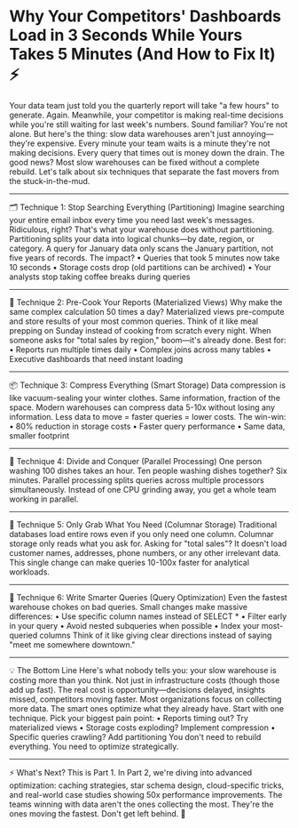 # Why Your Competitors' Dashboards Load in 3 Seconds While Yours Takes 5 Minutes (And How to Fix It) ⚡

Your data team just told you the quarterly report will take "a few hours" to generate. Again. Meanwhile, your competitor is making real-time decisions while you're still waiting for last week's numbers.
Sound familiar? You're not alone. But here's the thing: slow data warehouses aren't just annoying—they're expensive. Every minute your team waits is a minute they're not making decisions. Every query that times out is money down the drain.
The good news? Most slow warehouses can be fixed without a complete rebuild. Let's talk about six techniques that separate the fast movers from the stuck-in-the-mud.

---

🗂️ Technique 1: Stop Searching Everything (Partitioning)
Imagine searching your entire email inbox every time you need last week's messages. Ridiculous, right? That's what your warehouse does without partitioning.
Partitioning splits your data into logical chunks—by date, region, or category. A query for January data only scans the January partition, not five years of records.
The impact?
• Queries that took 5 minutes now take 10 seconds
• Storage costs drop (old partitions can be archived)
• Your analysts stop taking coffee breaks during queries

---

🍱 Technique 2: Pre-Cook Your Reports (Materialized Views)
Why make the same complex calculation 50 times a day? Materialized views pre-compute and store results of your most common queries.
Think of it like meal prepping on Sunday instead of cooking from scratch every night. When someone asks for "total sales by region," boom—it's already done.
Best for:
• Reports run multiple times daily
• Complex joins across many tables
• Executive dashboards that need instant loading

---

📦 Technique 3: Compress Everything (Smart Storage)
Data compression is like vacuum-sealing your winter clothes. Same information, fraction of the space.
Modern warehouses can compress data 5-10x without losing any information. Less data to move = faster queries = lower costs.
The win-win:
• 80% reduction in storage costs
• Faster query performance
• Same data, smaller footprint

---

👥 Technique 4: Divide and Conquer (Parallel Processing)
One person washing 100 dishes takes an hour. Ten people washing dishes together? Six minutes.
Parallel processing splits queries across multiple processors simultaneously. Instead of one CPU grinding away, you get a whole team working in parallel.

---

🛒 Technique 5: Only Grab What You Need (Columnar Storage)
Traditional databases load entire rows even if you only need one column. Columnar storage only reads what you ask for.
Asking for "total sales"? It doesn't load customer names, addresses, phone numbers, or any other irrelevant data.
This single change can make queries 10-100x faster for analytical workloads.

---

📝 Technique 6: Write Smarter Queries (Query Optimization)
Even the fastest warehouse chokes on bad queries. Small changes make massive differences:
• Use specific column names instead of SELECT *
• Filter early in your query
• Avoid nested subqueries when possible
• Index your most-queried columns
Think of it like giving clear directions instead of saying "meet me somewhere downtown."

---

💡 The Bottom Line
Here's what nobody tells you: your slow warehouse is costing more than you think.
Not just in infrastructure costs (though those add up fast). The real cost is opportunity—decisions delayed, insights missed, competitors moving faster.
Most organizations focus on collecting more data. The smart ones optimize what they already have.
Start with one technique. Pick your biggest pain point:
• Reports timing out? Try materialized views
• Storage costs exploding? Implement compression
• Specific queries crawling? Add partitioning
You don't need to rebuild everything. You need to optimize strategically.

---

⚡ What's Next?
This is Part 1. In Part 2, we're diving into advanced optimization: caching strategies, star schema design, cloud-specific tricks, and real-world case studies showing 50x performance improvements.
The teams winning with data aren't the ones collecting the most. They're the ones moving the fastest.
Don't get left behind. 🚀